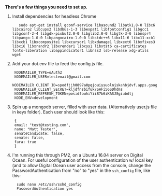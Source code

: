 **There's a few things you need to set up.**

1) Install dependencies for headless Chrome
         
          sudo apt-get install gconf-service libasound2 libatk1.0-0 libc6 libcairo2 libcups2 libdbus-1-3 libexpat1 libfontconfig1 libgcc1 libgconf-2-4 libgdk-pixbuf2.0-0 libglib2.0-0 libgtk-3-0 libnspr4 libpango-1.0-0 libpangocairo-1.0-0 libstdc++6 libx11-6 libx11-xcb1 libxcb1 libxcomposite1 libxcursor1 libxdamage1 libxext6 libxfixes3 libxi6 libxrandr2 libxrender1 libxss1 libxtst6 ca-certificates fonts-liberation libappindicator1 libnss3 lsb-release xdg-utils wget
  
2) Add your dot.env file to feed the config.js file.

        NODEMAILER_TYPE=oAuth2
        NODEMAILER_USER=testemail@gmail.com
        NODEMAILER_CLIENT_ID=spodfjih0897a0pqjouiysuolnjskahbjdvf.apps.googleusercontent.com
        NODEMAILER_CLIENT_SECRET=kljdfnsbifuk7SAFi56SDhdms
        NODEMAILER_REFRESH_TOKEN=posidfouhiYii87b6iKASJ8giubdlj
        NODE_ENV=development

3) Spin up a mongodb server, filled with user data. (Alternatively user.js file in keys folder). Each user should look like this:

        {
        email: "test@testing.com",
        name: "Matt Tester",
        senateCandidate: false,
        senate: false,
        fara: true
        }
        
4) I'm running this through PM2, on a Ubuntu 16.04 server on Digital Ocean. For useful configuration of the user authentication w/ local key (and to allow Digital Ocean user access from the console, change the PasswordAuthentication from "no" to "yes" in the `ssh_config` file, like this:

         sudo nano /etc/ssh/sshd_config
         PasswordAuthentication yes

